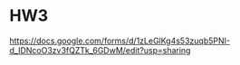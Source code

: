 # HW3
https://docs.google.com/forms/d/1zLeGlKg4s53zuqb5PNI-d_IDNcoO3zv3fQZTk_6GDwM/edit?usp=sharing 
